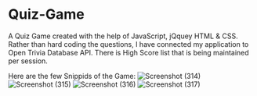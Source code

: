 # Quiz-Game
A Quiz Game created with the help of JavaScript, jQquey HTML & CSS. 
Rather than hard coding the questions, I have connected my application to Open Trivia Database API.
There is High Score list that is being maintained per session.

Here are the few Snippids of the Game:
![Screenshot (314)](https://user-images.githubusercontent.com/20551371/142146049-4c2a5aa7-e44f-4e34-9528-87aa0cf7a35c.png)
![Screenshot (315)](https://user-images.githubusercontent.com/20551371/142146057-44519680-c161-4ac7-84e2-4402b9b6c4d5.png)
![Screenshot (316)](https://user-images.githubusercontent.com/20551371/142146071-0d052fd9-2546-4290-ba45-8ef0b58c0778.png)
![Screenshot (317)](https://user-images.githubusercontent.com/20551371/142146080-731de11d-e2b8-45fd-8248-2c28ab5e34f0.png)
